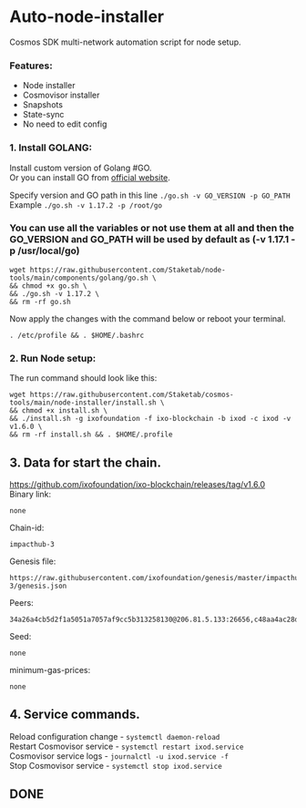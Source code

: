 # Auto-node-installer
Cosmos SDK multi-network automation script for node setup.  
### Features:  
- Node installer
- Cosmovisor installer
- Snapshots
- State-sync
- No need to edit config

### 1. Install GOLANG:
Install custom version of Golang #GO.  
Or you can install GO from [official website](https://golang.org/doc/install).  

Specify version and GO path in this line `./go.sh -v GO_VERSION -p GO_PATH`  
Example `./go.sh -v 1.17.2 -p /root/go`  

### You can use all the variables or not use them at all and then the GO_VERSION and GO_PATH will be used by default as (-v 1.17.1 -p /usr/local/go)  

```
wget https://raw.githubusercontent.com/Staketab/node-tools/main/components/golang/go.sh \
&& chmod +x go.sh \
&& ./go.sh -v 1.17.2 \
&& rm -rf go.sh
```
Now apply the changes with the command below or reboot your terminal.  
```
. /etc/profile && . $HOME/.bashrc
```

### 2. Run Node setup:
The run command should look like this:
```
wget https://raw.githubusercontent.com/Staketab/cosmos-tools/main/node-installer/install.sh \
&& chmod +x install.sh \
&& ./install.sh -g ixofoundation -f ixo-blockchain -b ixod -c ixod -v v1.6.0 \
&& rm -rf install.sh && . $HOME/.profile
```

## 3. Data for start the chain. 
https://github.com/ixofoundation/ixo-blockchain/releases/tag/v1.6.0  
Binary link:
```
none
```
Chain-id:
```
impacthub-3
```  
Genesis file:
```
https://raw.githubusercontent.com/ixofoundation/genesis/master/impacthub-3/genesis.json
```
Peers:
```
34a26a4cb5d2f1a5051a7057af9cc5b313258130@206.81.5.133:26656,c48aa4ac28d33f874f1884e04e2e60ce7f724709@176.9.80.46:36656,cbe8c6a5a77f861db8edb1426b734f2cf1fa4020@18.166.133.210:26656,36e4738c7efcf353d3048e5e6073406d045bae9d@80.64.208.42:26656,f0d4546fa5e0c2d84a4244def186b9da3c12ba1a@46.166.138.214:26656,c95af93f0386f8e19e65997262c9f874d1901dc5@18.163.242.188:26656
```
Seed:
```
none
```
minimum-gas-prices:
```
none
```

## 4. Service commands.
Reload configuration change - `systemctl daemon-reload`  
Restart Cosmovisor service - `systemctl restart ixod.service`  
Cosmovisor service logs - `journalctl -u ixod.service -f`  
Stop Cosmovisor service - `systemctl stop ixod.service`  

## DONE
